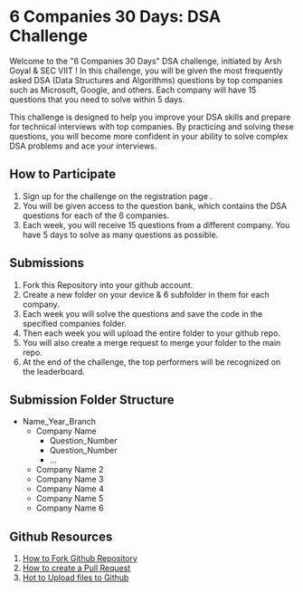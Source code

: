 
# 6 Companies 30 Days: DSA Challenge
Welcome to the "6 Companies 30 Days" DSA challenge, initiated by Arsh Goyal & SEC VIIT ! In this challenge, you will be given the most frequently asked DSA (Data Structures and Algorithms) questions by top companies such as Microsoft, Google, and others. Each company will have 15 questions that you need to solve within 5 days.

This challenge is designed to help you improve your DSA skills and prepare for technical interviews with top companies. By practicing and solving these questions, you will become more confident in your ability to solve complex DSA problems and ace your interviews.

## How to Participate
1. Sign up for the challenge on the registration page .
2. You will be given access to the question bank, which contains the DSA questions for each of the 6 companies.
3. Each week, you will receive 15 questions from a different company. You have 5 days to solve as many questions as possible.

## Submissions
1. Fork this Repository into your github account. 
2. Create a new folder on your device & 6 subfolder in them for each company.
3. Each week you will solve the questions and save the code in the specified companies folder. 
4. Then each week you will upload the entire folder to your github repo.
5. You will also create a merge request to merge your folder to the main repo.
6. At the end of the challenge, the top performers will be recognized on the leaderboard.

## Submission Folder Structure
- Name_Year_Branch
    - Company Name 
        - Question_Number
        - Question_Number
        - ...
    - Company Name 2
    - Company Name 3
    - Company Name 4
    - Company Name 5
    - Company Name 6



## Github Resources
1. [How to Fork Github Repository](https://www.youtube.com/watch?v=l5NrYIa_aG4)
2. [How to create a Pull Request](https://www.youtube.com/watch?v=OVQK2zzb6U8)
3. [Hot to Upload files to Github](https://www.youtube.com/watch?v=eGaImwD8fPQ)
